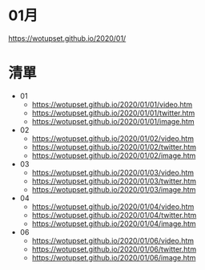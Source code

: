 # 01月
https://wotupset.github.io/2020/01/

# 清單
+ 01
  + https://wotupset.github.io/2020/01/01/video.htm 
  + https://wotupset.github.io/2020/01/01/twitter.htm  
  + https://wotupset.github.io/2020/01/01/image.htm 
+ 02
  + https://wotupset.github.io/2020/01/02/video.htm 
  + https://wotupset.github.io/2020/01/02/twitter.htm  
  + https://wotupset.github.io/2020/01/02/image.htm 
+ 03
  + https://wotupset.github.io/2020/01/03/video.htm 
  + https://wotupset.github.io/2020/01/03/twitter.htm  
  + https://wotupset.github.io/2020/01/03/image.htm 
+ 04
  + https://wotupset.github.io/2020/01/04/video.htm 
  + https://wotupset.github.io/2020/01/04/twitter.htm  
  + https://wotupset.github.io/2020/01/04/image.htm 
+ 06
  + https://wotupset.github.io/2020/01/06/video.htm 
  + https://wotupset.github.io/2020/01/06/twitter.htm  
  + https://wotupset.github.io/2020/01/06/image.htm 
  
  
